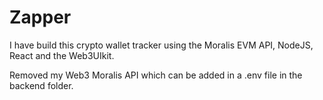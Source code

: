 # Zapper
I have build this crypto wallet tracker using the Moralis EVM API, NodeJS, React and the Web3UIkit.

Removed my Web3 Moralis API which can be added in a .env file in the backend folder.
